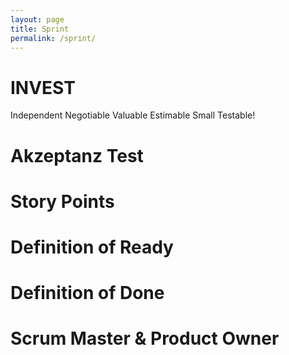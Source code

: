```yaml
---
layout: page
title: Sprint
permalink: /sprint/
---
```


# INVEST
Independent
Negotiable
Valuable
Estimable
Small
Testable!

# Akzeptanz Test

# Story Points

# Definition of Ready

# Definition of Done

# Scrum Master & Product Owner